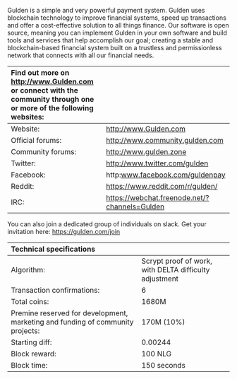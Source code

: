 Gulden is a simple and very powerful payment system. Gulden uses blockchain technology to improve financial systems, speed up transactions and offer a cost-effective solution to all things finance. Our software is open source, meaning you can implement Gulden in your own software and build tools and services that help accomplish our goal; creating a stable and blockchain-based financial system built on a trustless and permissionless network that connects with all our financial needs.


|Find out more on http://www.Gulden.com or connect with the community through one or more of the following websites:||
|:-----------|:-------|
|Website:|http://www.Gulden.com|
|Official forums:|http://www.community.gulden.com|
|Community forums:|http://www.gulden.zone|
|Twitter:|http://www.twitter.com/gulden|
|Facebook:|http:www.facebook.com/guldenpay|
|Reddit:|https://www.reddit.com/r/gulden/|
|IRC:|https://webchat.freenode.net/?channels=Gulden|


You can also join a dedicated group of individuals on slack. Get your invitation here: 
https://gulden.com/join


|Technical specifications||
|:-----------|:---------|
|Algorithm:|Scrypt proof of work, with DELTA difficulty adjustment|
|Transaction confirmations:|6|
|Total coins:|1680M|
|Premine reserved for development, marketing and funding of community projects:|170M (10%)|
|Starting diff:|0.00244|
|Block reward:|100 NLG|
|Block time:|150 seconds|
